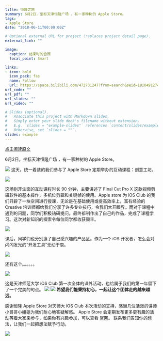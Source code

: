 ```yaml
---
title: 恒隆之旅
summary: 6月2日，坐标天津恒隆广场 ，有一家种树的 Apple Store。
tags:
- Apple Store
date: "2018-06-11T00:00:00Z"

# Optional external URL for project (replaces project detail page).
external_link: ""

image:
  caption: 结束时的合照
  focal_point: Smart

links:
- icon: bold
  icon_pack: fas
  name: Follow
  url: https://space.bilibili.com/472731247?from=search&seid=18104912749018562379
url_code: ""
url_pdf: ""
url_slides: ""
url_video: ""

# Slides (optional).
#   Associate this project with Markdown slides.
#   Simply enter your slide deck's filename without extension.
#   E.g. `slides = "example-slides"` references `content/slides/example-slides.md`.
#   Otherwise, set `slides = ""`.
slides: example
---
```


[点击阅读原文](https://mp.weixin.qq.com/s/_pIxm6f38aIV6OUz2KQbAg)


6月2日，坐标天津恒隆广场 ，有一家种树的 Apple Store。

![](https://s2.ax1x.com/2019/11/05/MScVjU.jpg)
这天，统一着装的我们参与了 Apple Store 定期举办的互动课程：创意工坊。

![](https://s2.ax1x.com/2019/11/05/MScA3V.jpg)

这场别开生面的互动课程时长 90 分钟，主要讲述了 Final Cut Pro X 这款视频剪辑软件的基本操作，多机位剪辑和关键帧的使用。Apple store 为 iOS Club 的我们开辟了一块空间进行授课，无论是在基础使用或提高效率上，富有经验的Creative 培训师都给我们分享了许多专业技巧，令我们大开眼界。而对于课程中遇到的问题，同学们积极钻研提问，最终都制作出了自己的作品，完成了课程学习。这次对新知识的探索令每位同学都收获颇丰。

![](https://s2.ax1x.com/2019/11/05/MScihq.jpg)

课后，同学们也分别逛了自己感兴趣的产品区。作为一个 iOS 开发者，怎么会对闪闪发光的“开发工具”无动于衷。

![](https://s2.ax1x.com/2019/11/05/MSck90.jpg)

还有这个。。。。。。

![](https://s2.ax1x.com/2019/11/05/MScPNn.jpg)

这是天津师范大学 iOS Club 第一次全体的课外活动，也给属于我们的第一年留下了一个完美的句点。
![](https://s2.ax1x.com/2019/11/05/MScEcT.jpg)
![](https://s2.ax1x.com/2019/11/05/MScmB4.jpg)
**希望我们能秉持初心，一起让这个团体走的越来越远。**

感谢恒隆 Apple Store 对天师大 iOS Club 本次活动的支持，感谢几位活泼的讲师小哥哥小姐姐为我们耐心地答疑解惑。
Apple Store 会定期发布更多更有趣的活动等着大家来参与，如果你有兴趣参加，可以查看 [官网](https://www.apple.com/cn/today/)。
联系我们告知你的想法，让我们一起把想法赋予行动。

![](https://s2.ax1x.com/2019/11/05/MSceuF.jpg)

